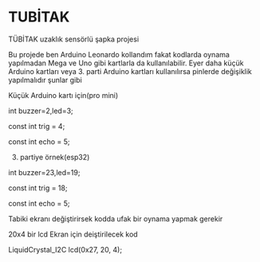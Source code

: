# TUBİTAK
 TÜBİTAK uzaklık sensörlü şapka projesi
 
 
 
 
 Bu projede ben Arduino Leonardo kollandım fakat kodlarda oynama yapılmadan Mega ve Uno gibi kartlarla da kullanılabilir.
 Eyer daha küçük Arduino kartları veya 3. parti Arduino kartları kullanılırsa pinlerde değişiklik yapılmalıdır şunlar gibi
 
 Küçük Arduino kartı için(pro mini)
 
 int buzzer=2,led=3;
	
const int trig = 4;

const int echo = 5;

3. partiye örnek(esp32)

int buzzer=23,led=19; 

const int trig = 18;

const int echo = 5;

Tabiki ekranı değiştirirsek  kodda ufak bir oynama yapmak gerekir

20x4 bir lcd Ekran için deiştirilecek kod

LiquidCrystal_I2C lcd(0x27, 20, 4);

